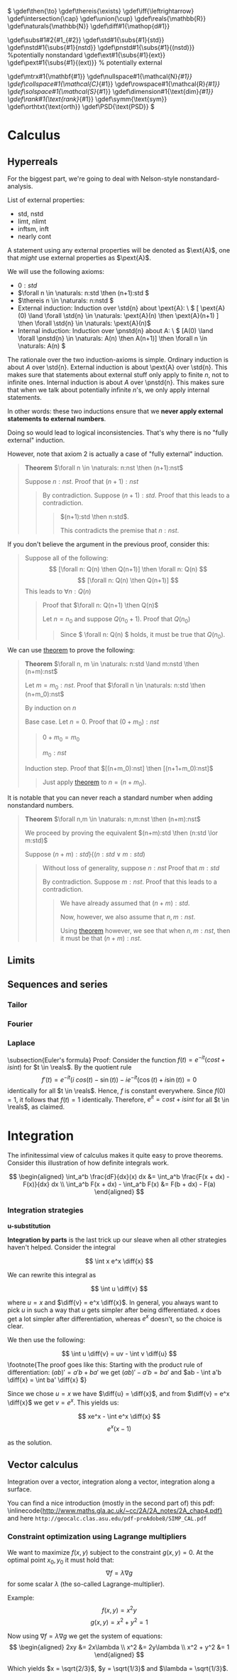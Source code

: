 $
\gdef\then{\to}
\gdef\thereis{\exists}
\gdef\iff{\leftrightarrow}
\gdef\intersection{\cap}
\gdef\union{\cup}
\gdef\reals{\mathbb{R}}
\gdef\naturals{\mathbb{N}}
\gdef\diff#1{\mathop{d#1}}

\gdef\subs#1#2{#1_{#2}}
\gdef\std#1{\subs{#1}{std}}
\gdef\nstd#1{\subs{#1}{nstd}}
\gdef\pnstd#1{\subs{#1}{(nstd)}} %potentially nonstandard
\gdef\ext#1{\subs{#1}{ext}}
\gdef\pext#1{\subs{#1}{(ext)}} % potentially external

\gdef\mtrx#1{\mathbf{#1}}
\gdef\nullspace#1{\mathcal{N}_{#1}}
\gdef\collspace#1{\mathcal{C}_{#1}}
\gdef\rowspace#1{\mathcal{R}_{#1}}
\gdef\solspace#1{\mathcal{S}_{#1}}
\gdef\dimension#1{\text{dim}_{#1}}
\gdef\rank#1{\text{rank}_{#1}}
\gdef\symm{\text{sym}}
\gdef\orthtxt{\text{orth}}
\gdef\PSD{\text{PSD}}
$

# Calculus

## Hyperreals

For the biggest part, we're going to deal with Nelson-style nonstandard-analysis. 

List of external properties:

- std, nstd
- limt, nlimt
- inftsm, inft
- nearly cont


A statement using any external properties will be denoted as $\ext{A}$, one that *might* use external properties as $\pext{A}$.

We will use the following axioms:
 - $0:std$
 - $\forall n \in \naturals: n:std \then (n+1):std $
 - $\thereis n \in \naturals: n:nstd $
 - External induction: Induction  over \std{n} about \pext{A}: \\ 
    $ [ \pext{A}(0) \land \forall \std{n} \in \naturals: \pext{A}(n) \then \pext{A}(n+1) ] \then \forall \std{n} \in \naturals: \pext{A}(n)$
 - Internal induction: Induction over \pnstd{n} about A: \\
    $ [A(0) \land \forall \pnstd{n} \in \naturals: A(n) \then A(n+1)] \then \forall n \in \naturals: A(n) $

The rationale over the two induction-axioms is simple. Ordinary induction is about $A$ over \std{n}. 
External induction is about \pext{A} over \std{n}. This makes sure that statements about external stuff only apply to finite $n$, not to infinite ones. 
Internal induction is about $A$ over \pnstd{n}. This makes sure that when we talk about potentially infinite $n$'s, we only apply internal statements.

In other words: these two inductions ensure that we **never apply external statements to external numbers**. 

Doing so would lead to logical inconsistencies. That's why there is no "fully external" induction.

However, note that axiom 2 is actually a case of "fully external" induction.


> **Theorem**
> $\forall n \in \naturals: n:nst \then (n+1):nst$ <a id="addingNonstds"></a>
>
> Suppose $n:nst$. Proof that $(n+1):nst$
>> By contradiction. Suppose $(n+1):std$. Proof that this leads to a contradiction.
>>> $(n+1):std \then n:std$.
>>>
>>> This contradicts the premise that $n:nst$.


If you don't believe the argument in the previous proof, consider this: 

> Suppose all of the following:
> $$ [\forall n: Q(n) \then Q(n+1)] \then \forall n: Q(n) $$
> $$ [\forall n: Q(n) \then Q(n+1)] $$
> This leads to $\forall n: Q(n)$
>> Proof that $\forall n: Q(n+1) \then Q(n)$
>>
>> Let $n = n_0$ and suppose $Q(n_0+1)$. Proof that $Q(n_0)$
>>> Since $ \forall n: Q(n) $ holds, it must be true that $Q(n_0)$.



We can use [theorem](addingNonstds) to prove the following: 

> **Theorem**
> $\forall n, m \in \naturals: n:std \land m:nstd \then (n+m):nst$
>
> Let $m=m_0:nst$. Proof that $\forall n \in \naturals: n:std  \then (n+m_0):nst$
>
> By induction on $n$
>
> Base case. Let $n=0$. Proof that $(0+m_0):nst$
>> $0+m_0=m_0$
>>
>> $m_0:nst$
>
> Induction step. Proof that $[(n+m_0):nst] \then [(n+1+m_0):nst]$
>> Just apply [theorem](addingNonstds) to $n=(n+m_0)$.


It is notable that you can never reach a standard number when adding nonstandard numbers.
> **Theorem**
> $\forall n,m \in \naturals: n,m:nst \then (n+m):nst$
>
> We proceed by proving the equivalent $(n+m):std \then (n:std \lor m:std)$
>
> Suppose $(n+m):std$}{$(n:std \lor m:std)$
>> Without loss of generality, suppose $n:nst$ Proof that $m:std$
>>
>> By contradiction. Suppose $m:nst$. Proof that this leads to a contradiction.
>>> We have already assumed that  $(n+m):std$.
>>>
>>> Now, however, we also assume that $n,m:nst$.
>>>
>>> Using [theorem](addingNonstds) however, we see that when $n,m:nst$, then it must be that $(n+m):nst$.



## Limits

## Sequences and series

### Tailor
### Fourier
### Laplace

\subsection{Euler's formula}
Proof: Consider the function $f(t)=e^{-it}(cost+isint)$ for $t \in \reals$. By the quotient rule
$$ f'(t) = e^{-it} (i\ cos(t) - \sin(t)) -ie^{-it} (\cos(t) + i \sin(t)) = 0 $$
identically for all $t \in \reals$. Hence, $f$ is constant everywhere. Since $f(0)=1$, it follows that $f(t)=1$ identically. Therefore, $e^{it}=cost+isint$ for all $t \in \reals$, as claimed.


# Integration

The infinitessimal view of calculus makes it quite easy to prove theorems. Consider this illustration of how definite integrals work.

$$
    \begin{aligned}
        \int_a^b \frac{dF}{dx}(x) dx &= \int_a^b \frac{F(x + dx) - F(x)}{dx} dx \\
        \int_a^b F(x + dx) - \int_a^b F(x) &= F(b + dx) - F(a)
    \end{aligned}
$$


### Integration strategies

**u-substitution**

**Integration by parts** is the last trick up our sleave when all other strategies haven't helped. Consider the integral 

$$ \int x e^x \diff{x} $$

We can rewrite this integral as 

$$ \int u \diff{v} $$

where $u = x$ and $\diff{v} = e^x \diff{x}$. In general, you always want to pick $u$ in such a way that $u$ gets simpler after being differentiated.
$x$ does get a lot simpler after differentiation, whereas $e^x$ doesn't, so the choice is clear. 

We then use the following: 

$$ \int u \diff{v} = uv - \int v \diff{u} $$\footnote{The proof goes like this: Starting with the product rule of differentiation: $(ab)' = a'b + ba'$ we get $(ab)' - a'b = ba'$ and  $ab - \int a'b \diff{x} = \int ba' \diff{x} $}

Since we chose $u = x$ we have $\diff{u} = \diff{x}$, and from $\diff{v} = e^x \diff{x}$ we get $v = e^x$. This yields us: 

$$ xe^x - \int e^x \diff{x} $$
$$ e^x ( x - 1) $$

as the solution. 

## Vector calculus

Integration over a vector, integration along a vector, integration along a surface. 

You can find a nice introduction (mostly in the second part of) this pdf: \inlinecode{http://www.maths.gla.ac.uk/~cc/2A/2A_notes/2A_chap4.pdf} and here `http://geocalc.clas.asu.edu/pdf-preAdobe8/SIMP_CAL.pdf`


### Constraint optimization using Lagrange multipliers

We want to maximize $f(x, y)$ subject to the constraint $g(x, y) = 0$.
At the optimal point $x_0, y_0$ it must hold that:
$$
  \nabla f = \lambda \nabla g
$$
for some scalar $\lambda$ (the so-called Lagrange-multiplier).

Example:
$$ f(x, y) = x^2 y $$
$$ g(x, y) = x^2 + y^2 = 1 $$

Now using $\nabla f = \lambda \nabla g$ we get the system of equations:
$$
    \begin{aligned}
        2xy &= 2x\lambda \\
        x^2 &= 2y\lambda \\
        x^2 + y^2 &= 1
    \end{aligned}
$$

Which yields $x = \sqrt{2/3}$, $y = \sqrt{1/3}$ and $\lambda = \sqrt{1/3}$.
